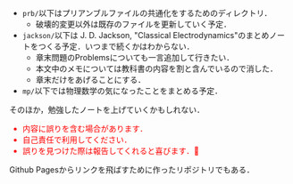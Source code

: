 - `prb/`以下はプリアンブルファイルの共通化をするためのディレクトリ．
    - 破壊的変更以外は既存のファイルを更新していく予定．
- `jackson/`以下は J. D. Jackson, "Classical Electrodynamics"のまとめノートをつくる予定．いつまで続くかはわからない．
    - 章末問題のProblemsについても一言追加して行きたい．
    - 本文中のメモについては教科書の内容を割と含んでいるので消した．
    - 章末だけをあげることにする．
- `mp/`以下では物理数学の気になったことをまとめる予定．

そのほか，勉強したノートを上げていくかもしれない．


<span style="color: red;">
<ul>
<li>内容に誤りを含む場合があります．  </li>
<li>自己責任で利用してください．</li>
<li>誤りを見つけた際は報告してくれると喜びます．🙏</li>
</ul>
</span>


Github Pagesからリンクを飛ばすために作ったリポジトリでもある．
